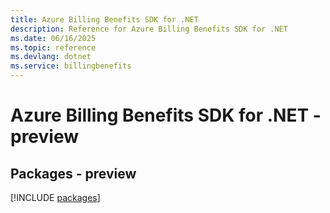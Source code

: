 ```yaml
---
title: Azure Billing Benefits SDK for .NET
description: Reference for Azure Billing Benefits SDK for .NET
ms.date: 06/16/2025
ms.topic: reference
ms.devlang: dotnet
ms.service: billingbenefits
---
```

# Azure Billing Benefits SDK for .NET - preview
## Packages - preview
[!INCLUDE [packages](billing-benefits-index.md)]